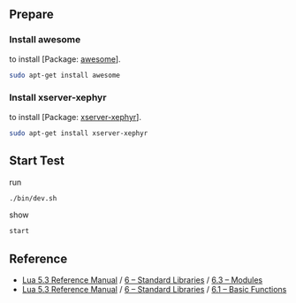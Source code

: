
## Prepare

### Install awesome

to install [Package: [awesome](https://packages.ubuntu.com/bionic/awesome)].

``` sh
sudo apt-get install awesome
```

### Install xserver-xephyr

to install [Package: [xserver-xephyr](https://packages.ubuntu.com/bionic/xserver-xephyr)].


``` sh
sudo apt-get install xserver-xephyr
```

## Start Test

run

``` sh
./bin/dev.sh
```

show

``` sh
start
```


## Reference

* [Lua 5.3 Reference Manual](https://www.lua.org/manual/5.3/) / [6 – Standard Libraries](https://www.lua.org/manual/5.3/manual.html#6) / [6.3 – Modules](https://www.lua.org/manual/5.3/manual.html#6.3)
* [Lua 5.3 Reference Manual](https://www.lua.org/manual/5.3/) / [6 – Standard Libraries](https://www.lua.org/manual/5.3/manual.html#6) / [6.1 – Basic Functions](https://www.lua.org/manual/5.3/manual.html#6.1)
